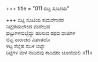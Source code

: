+++
title = "011 ಬಿಟ್ಟ ಸೂಟಿಯ"

+++
ಬಿಟ್ಟ ಸೂಟಿಯ ಕುದುರೆಗಾರರ  
ನಿಟ್ಟೆಡೆಯಲೌಕಿದ ಮದೇಭದ  
ಥಟ್ಟುಗಳನುಬ್ಬೆದ್ದು ಹರಿಸುವ ರಥದ ವಾಜಿಗಳ   
ಬಿಟ್ಟ ನಾರಾಚದ ವಿಘಾತದೊ  
ಳಿಟ್ಟ ಸೆಲ್ಲೆಹ ಸಬಳ ಬಿಟ್ಟೇ  
ರಿಟ್ಟೆಗಳ ಮಳೆ ನಾದಿದವು ಕಾದಿದರು ಚೂಣಿಯಲಿ      ॥11॥